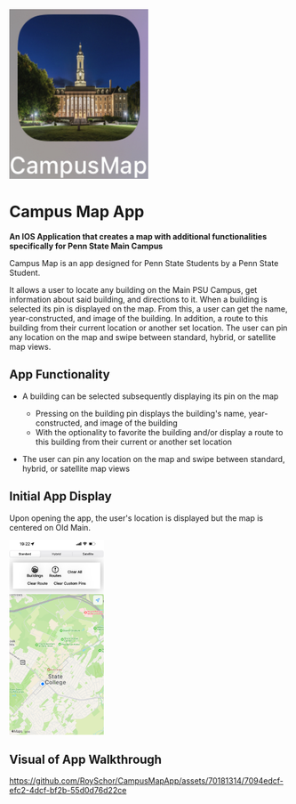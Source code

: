 <img src='ReadMeDisplayFiles/CampusMap-App-Icon.webp' width="250" height="305">

# Campus Map App
**An IOS Application that creates a map with additional functionalities specifically for Penn State Main Campus**

Campus Map is an app designed for Penn State Students by a Penn State Student. 

It allows a user to locate any building on the Main PSU Campus, get information about said building, and directions to it. When a building is selected its pin is displayed on the map. From this, a user can get the name, year-constructed, and image of the building. In addition, a route to this building from their current location or another set location. The user can pin any location on the map and swipe between standard, hybrid, or satellite map views.

## App Functionality
  - A building can be selected subsequently displaying its pin on the map
    - Pressing on the building pin displays the building's name, year-constructed, and image of the building
    - With the optionality to favorite the building and/or display a route to this building from their current or another set location
   
  - The user can pin any location on the map and swipe between standard, hybrid, or satellite map views


## Initial App Display
Upon opening the app, the user's location is displayed but the map is centered on Old Main.

<img src='ReadMeDisplayFiles/Initial-map-view.webp' width="170" height="350">

## Visual of App Walkthrough

https://github.com/RoySchor/CampusMapApp/assets/70181314/7094edcf-efc2-4dcf-bf2b-55d0d76d22ce




